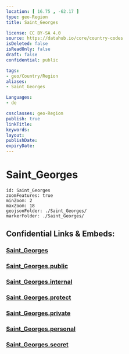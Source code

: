 ```yaml
---
location: [ 16.75 , -62.17 ] 
type: geo-Region
title: Saint_Georges

license: CC BY-SA 4.0
source: https://datahub.io/core/country-codes
isDeleted: false
isReadOnly: false
draft: false
confidential: public

tags:
- geo/Country/Region
aliases:
- Saint_Georges

Languages:
- de

cssclasses: geo-Region
publish: true
linkTitle: 
keywords: 
layout: 
publishDate: 
expiryDate: 
---
```


# Saint_Georges

```leaflet
id: Saint_Georges
zoomFeatures: true 
minZoom: 2 
maxZoom: 18
geojsonFolder: ./Saint_Georges/
markerFolder: ./Saint_Georges/
```


## Confidential Links & Embeds: 

### [Saint_Georges](/_Standards/Earth/Continent/America~Caribbean/Montserrat/parishes~Montserrat/Saint_Georges.md) 

### [Saint_Georges.public](/_public/Earth/Continent/America~Caribbean/Montserrat/parishes~Montserrat/Saint_Georges.public.md) 

### [Saint_Georges.internal](/_internal/Earth/Continent/America~Caribbean/Montserrat/parishes~Montserrat/Saint_Georges.internal.md) 

### [Saint_Georges.protect](/_protect/Earth/Continent/America~Caribbean/Montserrat/parishes~Montserrat/Saint_Georges.protect.md) 

### [Saint_Georges.private](/_private/Earth/Continent/America~Caribbean/Montserrat/parishes~Montserrat/Saint_Georges.private.md) 

### [Saint_Georges.personal](/_personal/Earth/Continent/America~Caribbean/Montserrat/parishes~Montserrat/Saint_Georges.personal.md) 

### [Saint_Georges.secret](/_secret/Earth/Continent/America~Caribbean/Montserrat/parishes~Montserrat/Saint_Georges.secret.md)

